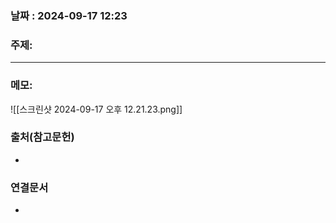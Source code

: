 
### 날짜 : 2024-09-17 12:23

### 주제: 

---
### 메모: 

![[스크린샷 2024-09-17 오후 12.21.23.png]]
### 출처(참고문헌)
-

### 연결문서
-